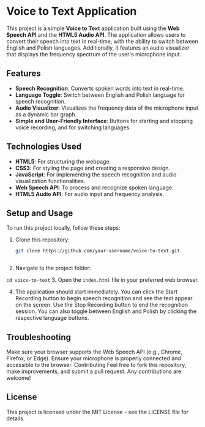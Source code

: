 # Voice to Text Application

This project is a simple **Voice to Text** application built using the **Web Speech API** and the **HTML5 Audio API**. The application allows users to convert their speech into text in real-time, with the ability to switch between English and Polish languages. Additionally, it features an audio visualizer that displays the frequency spectrum of the user's microphone input.

## Features

- **Speech Recognition**: Converts spoken words into text in real-time.
- **Language Toggle**: Switch between English and Polish language for speech recognition.
- **Audio Visualizer**: Visualizes the frequency data of the microphone input as a dynamic bar graph.
- **Simple and User-Friendly Interface**: Buttons for starting and stopping voice recording, and for switching languages.

## Technologies Used

- **HTML5**: For structuring the webpage.
- **CSS3**: For styling the page and creating a responsive design.
- **JavaScript**: For implementing the speech recognition and audio visualization functionalities.
- **Web Speech API**: To process and recognize spoken language.
- **HTML5 Audio API**: For audio input and frequency analysis.

## Setup and Usage

To run this project locally, follow these steps:

1. Clone this repository:
   ```bash
   git clone https://github.com/your-username/voice-to-text.git



2. Navigate to the project folder:


`cd voice-to-text`
3. Open the `index.html` file in your preferred web browser.

4. The application should start immediately. You can click the Start Recording button to begin speech recognition and see the text appear on the screen. Use the Stop Recording button to end the recognition session. You can also toggle between English and Polish by clicking the respective language buttons.

## Troubleshooting
Make sure your browser supports the Web Speech API (e.g., Chrome, Firefox, or Edge).
Ensure your microphone is properly connected and accessible to the browser.
Contributing
Feel free to fork this repository, make improvements, and submit a pull request. Any contributions are welcome!

## License
This project is licensed under the MIT License - see the LICENSE file for details.
